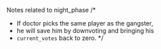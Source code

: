 Notes related to night_phase
/* 
* If doctor picks the same player as the gangster,
* he will save him by downvoting and bringing his 
* `current_votes` back to zero.
*/